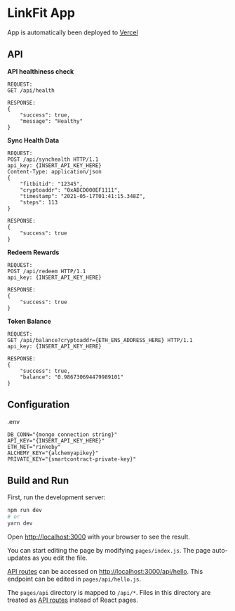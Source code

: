 # LinkFit App #
App is automatically been deployed to [Vercel](https://linkfit.vercel.app/)

## API ##

**API healthiness check**
```
REQUEST:
GET /api/health

RESPONSE:
{
    "success": true,
    "message": "Healthy"
}
```

**Sync Health Data**
```
REQUEST:
POST /api/synchealth HTTP/1.1
api_key: {INSERT_API_KEY_HERE}
Content-Type: application/json
{
    "fitbitid": "12345",
    "cryptoaddr": "0xABCD000EF1111",
    "timestamp": "2021-05-17T01:41:15.348Z",
    "steps": 113
}

RESPONSE:
{
    "success": true
}
```

**Redeem Rewards**
```
REQUEST:
POST /api/redeem HTTP/1.1
api_key: {INSERT_API_KEY_HERE}

RESPONSE:
{
    "success": true
}
```

**Token Balance**
```
REQUEST:
GET /api/balance?cryptoaddr={ETH_ENS_ADDRESS_HERE} HTTP/1.1
api_key: {INSERT_API_KEY_HERE}

RESPONSE:
{
    "success": true,
    "balance": "0.986730694479989101"
}
```

## Configuration

.env
```
DB_CONN="{mongo connection string}"
API_KEY="{INSERT_API_KEY_HERE}"
ETH_NET="rinkeby"
ALCHEMY_KEY="{alchemyapikey}"
PRIVATE_KEY="{smartcontract-private-key}"
```

## Build and Run

First, run the development server:

```bash
npm run dev
# or
yarn dev
```

Open [http://localhost:3000](http://localhost:3000) with your browser to see the result.

You can start editing the page by modifying `pages/index.js`. The page auto-updates as you edit the file.

[API routes](https://nextjs.org/docs/api-routes/introduction) can be accessed on [http://localhost:3000/api/hello](http://localhost:3000/api/hello). This endpoint can be edited in `pages/api/hello.js`.

The `pages/api` directory is mapped to `/api/*`. Files in this directory are treated as [API routes](https://nextjs.org/docs/api-routes/introduction) instead of React pages.